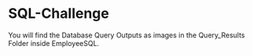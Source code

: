 # SQL-Challenge

You will find the Database Query Outputs as images  in the Query_Results Folder inside EmployeeSQL.
